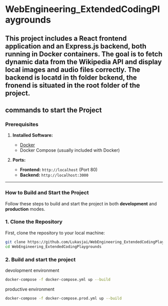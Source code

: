 # WebEngineering_ExtendedCodingPlaygrounds

This project includes a React frontend application and an Express.js backend, both running in Docker containers. The goal is to fetch dynamic data from the Wikipedia API and display local images and audio files correctly.
The backend is locatd in th folder bckend, the fronend is situated in the root folder of the project. 
---

## commands to start the Project


### Prerequisites

1. **Installed Software:**
    - [Docker](https://www.docker.com/get-started)
    - Docker Compose (usually included with Docker)

2. **Ports:**
    - **Frontend:** `http://localhost` (Port 80)
    - **Backend:** `http://localhost:3000`

---

### How to Build and Start the Project

Follow these steps to build and start the project in both **development** and **production** modes.

### **1. Clone the Repository**
First, clone the repository to your local machine:
```bash
git clone https://github.com/Lukasjai/WebEngineering_ExtendedCodingPlaygrounds.git
cd WebEngineering_ExtendedCodingPlaygrounds
```

### **2. Build and start the project**
devolopment environment
```bash
docker-compose -f docker-compose.yml up --build
```
productive environment
```bash
docker-compose -f docker-compose.prod.yml up --build
```
